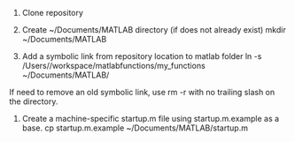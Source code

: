 1. Clone repository 

1. Create ~/Documents/MATLAB directory (if does not already exist)
mkdir ~/Documents/MATLAB 

1. Add a symbolic link from repository location to matlab folder 
ln -s /Users/<user-name>/workspace/matlabfunctions/my_functions ~/Documents/MATLAB/ 

If need to remove an old symbolic link, use rm -r <MATLAB-dir> with no trailing slash on the directory. 

1. Create a machine-specific startup.m file using startup.m.example as a base.
cp startup.m.example ~/Documents/MATLAB/startup.m 
